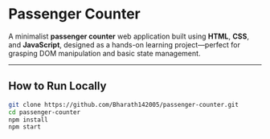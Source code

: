 # Passenger Counter

A minimalist **passenger counter** web application built using **HTML**, **CSS**, and **JavaScript**, designed as a hands-on learning project—perfect for grasping DOM manipulation and basic state management.

---

##  How to Run Locally

```bash
git clone https://github.com/Bharath142005/passenger-counter.git
cd passenger-counter
npm install
npm start
